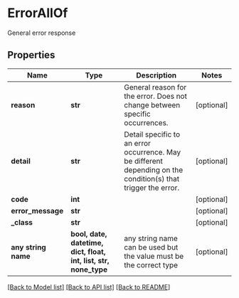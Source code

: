 # ErrorAllOf

General error response

## Properties
Name | Type | Description | Notes
------------ | ------------- | ------------- | -------------
**reason** | **str** | General reason for the error. Does not change between specific occurrences. | [optional] 
**detail** | **str** | Detail specific to an error occurrence. May be different depending on the condition(s) that trigger the error. | [optional] 
**code** | **int** |  | [optional] 
**error_message** | **str** |  | [optional] 
**_class** | **str** |  | [optional] 
**any string name** | **bool, date, datetime, dict, float, int, list, str, none_type** | any string name can be used but the value must be the correct type | [optional]

[[Back to Model list]](../README.md#documentation-for-models) [[Back to API list]](../README.md#documentation-for-api-endpoints) [[Back to README]](../README.md)


